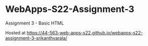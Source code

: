 # WebApps-S22-Assignment-3
Assignment 3 - Basic HTML

Hosted at https://44-563-web-apps-s22.github.io/webapps-s22-assignment-3-srikanthvarala/
